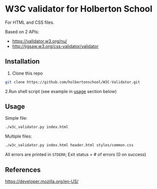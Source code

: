 # W3C validator for Holberton School

For HTML and CSS files.

Based on 2 APIs:

- <https://validator.w3.org/nu/>
- <http://jigsaw.w3.org/css-validator/validator>

## Installation

1. Clone this repo

```sh
git clone https://github.com/holbertonschool/W3C-Validator.git
```

2.Run shell script (see example in [usage](#usage) section below)

## Usage

Simple file:

```sh
./w3c_validator.py index.html
```

Multiple files:

```sh
./w3c_validator.py index.html header.html styles/common.css
```

All errors are printed in `STDERR`; Exit status = # of errors (0 on success)

## References

<https://developer.mozilla.org/en-US/>
